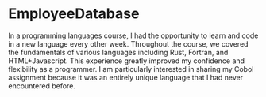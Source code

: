 # EmployeeDatabase

In a programming languages course, I had the opportunity to learn and code in a new language every other week. Throughout the course, we covered the fundamentals of various languages including Rust, Fortran, and HTML+Javascript. This experience greatly improved my confidence and flexibility as a programmer. I am particularly interested in sharing my Cobol assignment because it was an entirely unique language that I had never encountered before.
